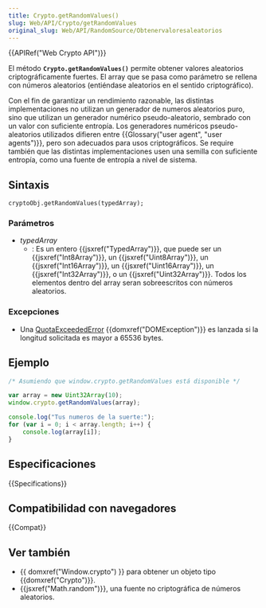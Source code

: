 ```yaml
---
title: Crypto.getRandomValues()
slug: Web/API/Crypto/getRandomValues
original_slug: Web/API/RandomSource/Obtenervaloresaleatorios
---
```


{{APIRef("Web Crypto API")}}

El método **`Crypto.getRandomValues()`** permite obtener valores aleatorios criptográficamente fuertes. El array que se pasa como parámetro se rellena con números aleatorios (entiéndase aleatorios en el sentido criptográfico).

Con el fin de garantizar un rendimiento razonable, las distintas implementaciones no utilizan un generador de numeros aleatorios puro, sino que utilizan un generador numérico pseudo-aleatorio, sembrado con un valor con suficiente entropía. Los generadores numéricos pseudo-aleatorios utilizados difieren entre {{Glossary("user agent", "user agents")}}, pero son adecuados para usos criptográficos. Se require también que las distintas implementaciones usen una semilla con suficiente entropía, como una fuente de entropía a nivel de sistema.

## Sintaxis

```
cryptoObj.getRandomValues(typedArray);
```

### Parámetros

- _typedArray_
  - : Es un entero {{jsxref("TypedArray")}}, que puede ser un {{jsxref("Int8Array")}}, un {{jsxref("Uint8Array")}}, un {{jsxref("Int16Array")}}, un {{jsxref("Uint16Array")}}, un {{jsxref("Int32Array")}}, o un {{jsxref("Uint32Array")}}. Todos los elementos dentro del array seran sobreescritos con números aleatorios.

### Excepciones

- Una [QuotaExceededError](/es/docs/Web/API/DOMException#quotaexceedederror) {{domxref("DOMException")}} es lanzada si la longitud solicitada es mayor a 65536 bytes.

## Ejemplo

```js
/* Asumiendo que window.crypto.getRandomValues está disponible */

var array = new Uint32Array(10);
window.crypto.getRandomValues(array);

console.log("Tus numeros de la suerte:");
for (var i = 0; i < array.length; i++) {
    console.log(array[i]);
}
```

## Especificaciones

{{Specifications}}

## Compatibilidad con navegadores

{{Compat}}

## Ver también

- {{ domxref("Window.crypto") }} para obtener un objeto tipo {{domxref("Crypto")}}.
- {{jsxref("Math.random")}}, una fuente no criptográfica de números aleatorios.
